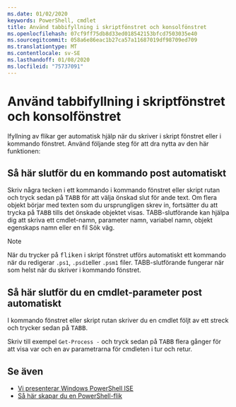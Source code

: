 ```yaml
---
ms.date: 01/02/2020
keywords: PowerShell, cmdlet
title: Använd tabbifyllning i skriptfönstret och konsolfönstret
ms.openlocfilehash: 07cf9ff75db8d33ed018542153bfcd7503035e40
ms.sourcegitcommit: 058a6e86eac1b27ca57a11687019df98709ed709
ms.translationtype: MT
ms.contentlocale: sv-SE
ms.lasthandoff: 01/08/2020
ms.locfileid: "75737091"
---
```

# <a name="how-to-use-tab-completion-in-the-script-pane-and-console-pane"></a>Använd tabbifyllning i skriptfönstret och konsolfönstret

Ifyllning av flikar ger automatisk hjälp när du skriver i skript fönstret eller i kommando fönstret. Använd följande steg för att dra nytta av den här funktionen:

## <a name="to-automatically-complete-a-command-entry"></a>Så här slutför du en kommando post automatiskt

Skriv några tecken i ett kommando i kommando fönstret eller skript rutan och tryck sedan på <kbd>TABB</kbd> för att välja önskad slut för ande text. Om flera objekt börjar med texten som du ursprungligen skrev in, fortsätter du att trycka på <kbd>TABB</kbd> tills det önskade objektet visas. TABB-slutförande kan hjälpa dig att skriva ett cmdlet-namn, parameter namn, variabel namn, objekt egenskaps namn eller en fil Sök väg.

> [!NOTE]
> När du trycker på <kbd>fliken</kbd> i skript fönstret utförs automatiskt ett kommando när du redigerar `.ps1`, `.psd1`eller `.psm1` filer. TABB-slutförande fungerar när som helst när du skriver i kommando fönstret.

## <a name="to-automatically-complete-a-cmdlet-parameter-entry"></a>Så här slutför du en cmdlet-parameter post automatiskt

I kommando fönstret eller skript rutan skriver du en cmdlet följt av ett streck och trycker sedan på <kbd>TABB</kbd>.

Skriv till exempel `Get-Process -` och tryck sedan på <kbd>TABB</kbd> flera gånger för att visa var och en av parametrarna för cmdleten i tur och retur.

## <a name="see-also"></a>Se även

- [Vi presenterar Windows PowerShell ISE](Introducing-the-Windows-PowerShell-ISE.md)
- [Så här skapar du en PowerShell-flik](How-to-Create-a-PowerShell-Tab-in-Windows-PowerShell-ISE.md)
